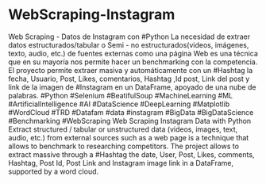 # WebScraping-Instagram
Web Scraping - Datos de Instagram con #Python
La necesidad de extraer datos estructurados/tabular o Semi - no estructurados(videos, imágenes, texto, audio, etc.) de fuentes externas como una página Web es una técnica que en su mayoría nos permite hacer un benchmarking con la competencia.
El proyecto permite extraer masiva y automáticamente con un #Hashtag la fecha, Usuario, Post, Likes, comentarios, Hashtag ,Id post, Link del post y link de la imagen de #Instagram en un DataFrame, apoyado de una nube de palabras.
#Python #Selenium #BeatifulSoup #MachineLearning #ML #ArtificialIntelligence #AI #DataScience #DeepLearning #Matplotlib #WordCloud #TRD #Datafam #data #instagram #BigData #BigDataScience #Benchmarking #WebScraping
Web Scraping Instagram Data with Python
Extract structured / tabular or unstructured data (videos, images, text, audio, etc.) from external sources such as a web page is a technique that allows to benchmark to researching competitors.
The project allows to extract massive through a #Hashtag the date, User, Post, Likes, comments, Hashtag, Post Id, Post Link and Instagram image link in a DataFrame, supported by a word cloud.

